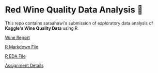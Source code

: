 # Red Wine Quality Data Analysis 🍷
This repo contains saraahawi's submission of exploratory data analysis of **Kaggle's Wine Quality Data** using R.

[Wine Report](https://github.com/Misk-DSI/individual-assignment-2-saraahawi/blob/gh-pages/wine_report.html)

[R Markdown File](https://github.com/Misk-DSI/individual-assignment-2-saraahawi/blob/gh-pages/src/wine_report.Rmd)

[R EDA File](https://github.com/Misk-DSI/individual-assignment-2-saraahawi/blob/gh-pages/src/wine_EDA.R) 

[Assignment Details](https://github.com/Misk-DSI/individual-assignment-2-saraahawi/blob/gh-pages/archive/assignment.md)
